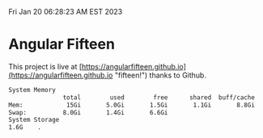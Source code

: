 Fri Jan 20 06:28:23 AM EST 2023

# Angular Fifteen


This project is live at [https://angularfifteen.github.io](https://angularfifteen.github.io "fifteen!") thanks to Github.

```bash
System Memory
               total        used        free      shared  buff/cache   available
Mem:            15Gi       5.0Gi       1.5Gi       1.1Gi       8.8Gi       8.8Gi
Swap:          8.0Gi       1.4Gi       6.6Gi
System Storage
1.6G	.
```
```bash
